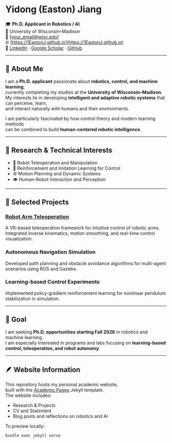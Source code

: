 # Yidong (Easton) Jiang

🎓 **Ph.D. Applicant in Robotics / AI**  
📍 University of Wisconsin–Madison  
📧 [your_email@wisc.edu]  
🌐 [https://1EastonJ.github.io](https://1EastonJ.github.io)  
🔗 [LinkedIn](https://www.linkedin.com/in/yidong-easton-jiang-b2134934a/) · [Google Scholar](https://scholar.google.com/citations?user=hBqDFBoAAAAJ&hl=en) · [GitHub](https://github.com/1EastonJ)

---

## 👋 About Me

I am a **Ph.D. applicant** passionate about **robotics, control, and machine learning**,  
currently completing my studies at the **University of Wisconsin–Madison**.  
My interests lie in developing **intelligent and adaptive robotic systems** that can perceive, learn,  
and interact naturally with humans and their environments.

I am particularly fascinated by how control theory and modern learning methods  
can be combined to build **human-centered robotic intelligence**.

---

## 🧠 Research & Technical Interests

- 🤖 Robot Teleoperation and Manipulation  
- 🧩 Reinforcement and Imitation Learning for Control  
- ⚙️ Motion Planning and Dynamic Systems  
- 👁️ Human–Robot Interaction and Perception  

---

## 🧪 Selected Projects

### [Robot Arm Teleoperation](https://github.com/1EastonJ/vive_piper)
A VR-based teleoperation framework for intuitive control of robotic arms.  
Integrated inverse kinematics, motion smoothing, and real-time control visualization.

### Autonomous Navigation Simulation
Developed path planning and obstacle avoidance algorithms for multi-agent scenarios using ROS and Gazebo.

### Learning-based Control Experiments
Implemented policy-gradient reinforcement learning for nonlinear pendulum stabilization in simulation.

---

## 🎯 Goal

I am seeking **Ph.D. opportunities starting Fall 2026** in robotics and machine learning.  
I am especially interested in programs and labs focusing on **learning-based control, teleoperation, and robot autonomy**.

---

## 🪶 Website Information

This repository hosts my personal academic website,  
built with the [Academic Pages](https://academicpages.github.io/) Jekyll template.  
The website includes:
- Research & Projects  
- CV and Statement  
- Blog posts and reflections on robotics and AI  

To preview locally:
```bash
bundle exec jekyll serve
